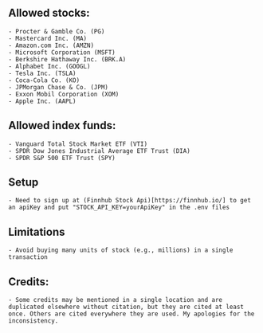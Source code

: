 ## Allowed stocks: 
    - Procter & Gamble Co. (PG)
    - Mastercard Inc. (MA)
    - Amazon.com Inc. (AMZN)
    - Microsoft Corporation (MSFT)
    - Berkshire Hathaway Inc. (BRK.A)
    - Alphabet Inc. (GOOGL)
    - Tesla Inc. (TSLA)
    - Coca-Cola Co. (KO)
    - JPMorgan Chase & Co. (JPM)
    - Exxon Mobil Corporation (XOM)
    - Apple Inc. (AAPL)

## Allowed index funds:
    - Vanguard Total Stock Market ETF (VTI)
    - SPDR Dow Jones Industrial Average ETF Trust (DIA)
    - SPDR S&P 500 ETF Trust (SPY)

## Setup
    - Need to sign up at (Finnhub Stock Api)[https://finnhub.io/] to get an apiKey and put "STOCK_API_KEY=yourApiKey" in the .env files

## Limitations
    - Avoid buying many units of stock (e.g., millions) in a single transaction

## Credits:
    - Some credits may be mentioned in a single location and are duplicated elsewhere without citation, but they are cited at least once. Others are cited everywhere they are used. My apologies for the inconsistency.
